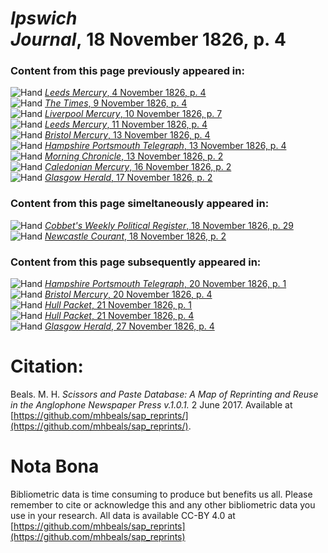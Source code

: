 # *Ipswich Journal*, 18 November 1826, p. 4  
  
### Content from this page previously appeared in:  
![Hand](http://scissorsandpaste.net/wp-content/uploads/2017/06/smallhandpointer.png) [*Leeds Mercury*, 4 November 1826, p. 4](https://mhbeals.github.io/sap_html/Leeds-Mercury/Leeds-Mercury-4-November-1826-p-4)  
![Hand](http://scissorsandpaste.net/wp-content/uploads/2017/06/smallhandpointer.png) [*The Times*, 9 November 1826, p. 4](https://mhbeals.github.io/sap_html/The-Times/The-Times-9-November-1826-p-4)  
![Hand](http://scissorsandpaste.net/wp-content/uploads/2017/06/smallhandpointer.png) [*Liverpool Mercury*, 10 November 1826, p. 7](https://mhbeals.github.io/sap_html/Liverpool-Mercury/Liverpool-Mercury-10-November-1826-p-7)  
![Hand](http://scissorsandpaste.net/wp-content/uploads/2017/06/smallhandpointer.png) [*Leeds Mercury*, 11 November 1826, p. 4](https://mhbeals.github.io/sap_html/Leeds-Mercury/Leeds-Mercury-11-November-1826-p-4)  
![Hand](http://scissorsandpaste.net/wp-content/uploads/2017/06/smallhandpointer.png) [*Bristol Mercury*, 13 November 1826, p. 4](https://mhbeals.github.io/sap_html/Bristol-Mercury/Bristol-Mercury-13-November-1826-p-4)  
![Hand](http://scissorsandpaste.net/wp-content/uploads/2017/06/smallhandpointer.png) [*Hampshire Portsmouth Telegraph*, 13 November 1826, p. 4](https://mhbeals.github.io/sap_html/Hampshire-Portsmouth-Telegraph/Hampshire-Portsmouth-Telegraph-13-November-1826-p-4)  
![Hand](http://scissorsandpaste.net/wp-content/uploads/2017/06/smallhandpointer.png) [*Morning Chronicle*, 13 November 1826, p. 2](https://mhbeals.github.io/sap_html/Morning-Chronicle/Morning-Chronicle-13-November-1826-p-2)  
![Hand](http://scissorsandpaste.net/wp-content/uploads/2017/06/smallhandpointer.png) [*Caledonian Mercury*, 16 November 1826, p. 2](https://mhbeals.github.io/sap_html/Caledonian-Mercury/Caledonian-Mercury-16-November-1826-p-2)  
![Hand](http://scissorsandpaste.net/wp-content/uploads/2017/06/smallhandpointer.png) [*Glasgow Herald*, 17 November 1826, p. 2](https://mhbeals.github.io/sap_html/Glasgow-Herald/Glasgow-Herald-17-November-1826-p-2)  
  
### Content from this page simeltaneously appeared in:  
![Hand](http://scissorsandpaste.net/wp-content/uploads/2017/06/smallhandpointer.png) [*Cobbet's Weekly Political Register*, 18 November 1826, p. 29](https://mhbeals.github.io/sap_html/Cobbet's-Weekly-Political-Register/Cobbet's-Weekly-Political-Register-18-November-1826-p-29)  
![Hand](http://scissorsandpaste.net/wp-content/uploads/2017/06/smallhandpointer.png) [*Newcastle Courant*, 18 November 1826, p. 2](https://mhbeals.github.io/sap_html/Newcastle-Courant/Newcastle-Courant-18-November-1826-p-2)  
  
### Content from this page subsequently appeared in:  
![Hand](http://scissorsandpaste.net/wp-content/uploads/2017/06/smallhandpointer.png) [*Hampshire Portsmouth Telegraph*, 20 November 1826, p. 1](https://mhbeals.github.io/sap_html/Hampshire-Portsmouth-Telegraph/Hampshire-Portsmouth-Telegraph-20-November-1826-p-1)  
![Hand](http://scissorsandpaste.net/wp-content/uploads/2017/06/smallhandpointer.png) [*Bristol Mercury*, 20 November 1826, p. 4](https://mhbeals.github.io/sap_html/Bristol-Mercury/Bristol-Mercury-20-November-1826-p-4)  
![Hand](http://scissorsandpaste.net/wp-content/uploads/2017/06/smallhandpointer.png) [*Hull Packet*, 21 November 1826, p. 1](https://mhbeals.github.io/sap_html/Hull-Packet/Hull-Packet-21-November-1826-p-1)  
![Hand](http://scissorsandpaste.net/wp-content/uploads/2017/06/smallhandpointer.png) [*Hull Packet*, 21 November 1826, p. 4](https://mhbeals.github.io/sap_html/Hull-Packet/Hull-Packet-21-November-1826-p-4)  
![Hand](http://scissorsandpaste.net/wp-content/uploads/2017/06/smallhandpointer.png) [*Glasgow Herald*, 27 November 1826, p. 4](https://mhbeals.github.io/sap_html/Glasgow-Herald/Glasgow-Herald-27-November-1826-p-4)  


# Citation: 

Beals. M. H. *Scissors and Paste Database: A Map of Reprinting and Reuse in the Anglophone Newspaper Press v.1.0.1.* 2 June 2017. Available at [https://github.com/mhbeals/sap_reprints/](https://github.com/mhbeals/sap_reprints/). 

# Nota Bona

Bibliometric data is time consuming to produce but benefits us all. Please remember to cite or acknowledge this and any other bibliometric data you use in your research. All data is available CC-BY 4.0 at [https://github.com/mhbeals/sap_reprints](https://github.com/mhbeals/sap_reprints)